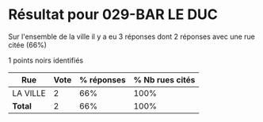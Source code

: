 # Résultat pour 029-BAR LE DUC

Sur l'ensemble de la ville il y a eu 3 réponses dont 2 réponses avec une rue citée (66%)

1 points noirs identifiés

| Rue | Vote | % réponses | % Nb rues cités|
|-----|------|------------|----------------|
| LA VILLE | 2 | 66% | 100%|
| **Total** | 2 | 66% | 100%|
